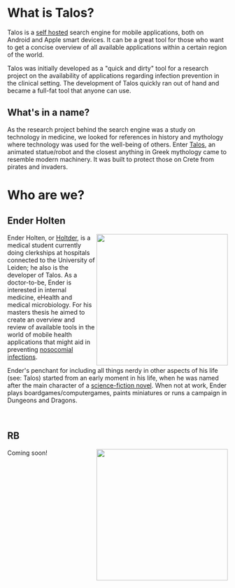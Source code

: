 # What is Talos?
Talos is a [self hosted](https://en.wikipedia.org/wiki/Self-hosting_(web_services)) search engine for mobile applications, both on Android and Apple smart devices. It can be a great tool for those who want to get a concise overview of all available applications within a certain region of the world.

Talos was initially developed as a "quick and dirty" tool for a research project on the availability of applications regarding infection prevention in the clinical setting.
The development of Talos quickly ran out of hand and became a full-fat tool that anyone can use.

## What's in a name?
As the research project behind the search engine was a study on technology in medicine, we looked for references in history and mythology where technology was used for the well-being of others. 
Enter [Talos](https://en.wikipedia.org/wiki/Talos_(automaton)), an animated statue/robot and the closest anything in Greek mythology came to resemble modern machinery. It was built to protect those on Crete from pirates and invaders.

# Who are we?
## Ender Holten
<img align="right" width="300" height="300" src="https://user-images.githubusercontent.com/1879915/112725186-361fb700-8f17-11eb-9aa7-9aad631cbf6b.png">

Ender Holten, or [Holtder](https://github.com/Holtder), is a medical student currently doing clerkships at hospitals connected to the University of Leiden; he also is the developer of Talos.
As a doctor-to-be, Ender is interested in internal medicine, eHealth and medical microbiology.
For his masters thesis he aimed to create an overview and review of available tools in the world of mobile health applications that might aid in preventing [nosocomial infections](https://en.wikipedia.org/wiki/Hospital-acquired_infection).

Ender's penchant for including all things nerdy in other aspects of his life (see: Talos) started from an early moment in his life, when he was named after the main character of a [science-fiction novel](https://en.wikipedia.org/wiki/Ender%27s_Game).
When not at work, Ender plays boardgames/computergames, paints miniatures or runs a campaign in Dungeons and Dragons.

<br clear="right"/>

## RB
<img align="right" width="300" height="300" src="https://user-images.githubusercontent.com/1879915/112725270-a3334c80-8f17-11eb-84ba-11ea1fc56539.png">

Coming soon!
<br clear="right"/>

